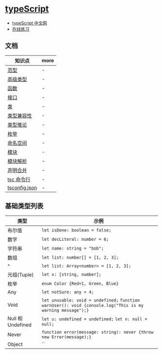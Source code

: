 # [typeScript](https://www.typescriptlang.org/)

- [typeScript 中文网](https://www.tslang.cn/docs/home.html)
- [在线练习](http://www.typescriptlang.org/play/index.html)

## 文档

| 知识点                         | more |
| ------------------------------ | ---- |
| [范型](./范型.md)              | -    |
| [高级类型](./高级类型.md)      | -    |
| [函数](./函数.md)              | -    |
| [接口](./接口.md)              | -    |
| [类](./类.md)                  | -    |
| [类型兼容性](./类型兼容性.md)  | -    |
| [类型推论](./类型推论.md)      | -    |
| [枚举](./枚举.md)              | -    |
| [命名空间](./命名空间.md)      | -    |
| [模块](./模块.md)              | -    |
| [模块解析](./模块解析.md)      | -    |
| [声明合并](./声明合并.md)      | -    |
| [tsc 命令行](./tsc命令行.md)   | -    |
| [tsconfig.json](./tsconfig.md) | -    |

## 基础类型列表

| 类型              | 示例                                                                                                       |
| ----------------- | ---------------------------------------------------------------------------------------------------------- |
| 布尔值            | `let isDone: boolean = false;`                                                                             |
| 数字              | `let decLiteral: number = 6;`                                                                              |
| 字符串            | `let name: string = "bob";`                                                                                |
| 数组              | `let list: number[] = [1, 2, 3];`                                                                          |
| ^                 | `let list: Array<number> = [1, 2, 3];`                                                                     |
| 元组(Tuple)       | `let x: [string, number];`                                                                                 |
| 枚举              | `enum Color {Red=1, Green, Blue}`                                                                          |
| Any               | `let notSure: any = 4;`                                                                                    |
| Void              | `let unusable: void = undefined;` `function warnUser(): void {console.log("This is my warning message");}` |
| Null 和 Undefined | `let u: undefined = undefined;` `let n: null = null;`                                                      |
| Never             | `function error(message: string): never {throw new Error(message);}`                                       |
| Object            | ``                                                                                                         |
